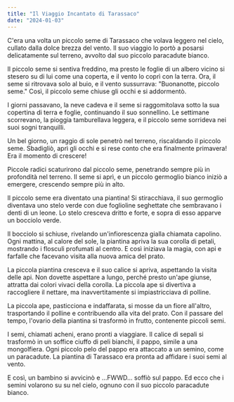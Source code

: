 ```yaml
---
title: "Il Viaggio Incantato di Tarassaco"
date: "2024-01-03"
---
```


C'era una volta un piccolo seme di Tarassaco che volava leggero nel cielo, cullato dalla dolce brezza del vento. Il suo viaggio lo portò a posarsi delicatamente sul terreno, avvolto dal suo piccolo paracadute bianco.

Il piccolo seme si sentiva freddino, ma presto le foglie di un albero vicino si stesero su di lui come una coperta, e il vento lo coprì con la terra. Ora, il seme si ritrovava solo al buio, e il vento sussurrava: "Buonanotte, piccolo seme." Così, il piccolo seme chiuse gli occhi e si addormentò.

I giorni passavano, la neve cadeva e il seme si raggomitolava sotto la sua copertina di terra e foglie, continuando il suo sonnellino. Le settimane scorrevano, la pioggia tamburellava leggera, e il piccolo seme sorrideva nei suoi sogni tranquilli.

Un bel giorno, un raggio di sole penetrò nel terreno, riscaldando il piccolo seme. Sbadigliò, aprì gli occhi e si rese conto che era finalmente primavera! Era il momento di crescere!

Piccole radici scaturirono dal piccolo seme, penetrando sempre più in profondità nel terreno. Il seme si aprì, e un piccolo germoglio bianco iniziò a emergere, crescendo sempre più in alto.

Il piccolo seme era diventato una piantina! Si stiracchiava, il suo germoglio diventava uno stelo verde con due foglioline seghettate che sembravano i denti di un leone. Lo stelo cresceva dritto e forte, e sopra di esso apparve un bocciolo verde.

Il bocciolo si schiuse, rivelando un'infiorescenza gialla chiamata capolino. Ogni mattina, al calore del sole, la piantina apriva la sua corolla di petali, mostrando i flosculi profumati al centro. E così iniziava la magia, con api e farfalle che facevano visita alla nuova amica del prato.

La piccola piantina cresceva e il suo calice si apriva, aspettando la visita delle api. Non dovette aspettare a lungo, perché presto un'ape giunse, attratta dai colori vivaci della corolla. La piccola ape si divertiva a raccogliere il nettare, ma inavvertitamente si impiastricciava di polline.

La piccola ape, pasticciona e indaffarata, si mosse da un fiore all'altro, trasportando il polline e contribuendo alla vita del prato. Con il passare del tempo, l'ovario della piantina si trasformò in frutto, contenente piccoli semi.

I semi, chiamati acheni, erano pronti a viaggiare. Il calice di sepali si trasformò in un soffice ciuffo di peli bianchi, il pappo, simile a una mongolfiera. Ogni piccolo pelo del pappo era attaccato a un semino, come un paracadute. La piantina di Tarassaco era pronta ad affidare i suoi semi al vento.

E così, un bambino si avvicinò e …FWWD… soffiò sul pappo. Ed ecco
che i semini volarono su su nel cielo, ognuno con il suo piccolo paracadute bianco.